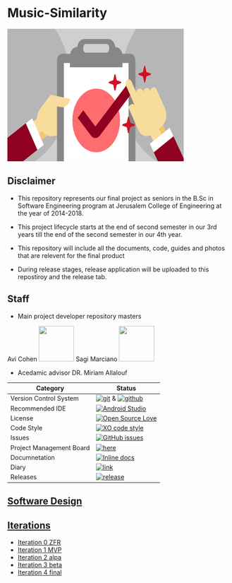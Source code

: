 # Music-Similarity



<img src="https://github.com/meitarsh/m.s-aluminium-manager-app/blob/master/pics/logo.jpg" height="300" width="400">


## Disclaimer

* This repository represents our final project as seniors in the B.Sc in Software Engineering program at Jerusalem College of Engineering at the year of 2014-2018.

* This project lifecycle starts at the end of second semester in our 3rd years till the end of the second semester in our 4th year.

* This repository will include all the documents, code, guides and photos that are relevent for the final product

* During release stages, release application will be uploaded to this repostiroy and the release tab.

## Staff
* Main project developer repository masters

Avi Cohen
<img src="https://avatars2.githubusercontent.com/u/26030890?s=40&v=4" height="80" width="80">
 Sagi Marciano
 <img src="https://avatars3.githubusercontent.com/u/16443118?s=400&v=4" height="80" width="80">

* Acedamic advisor
  DR. Miriam Allalouf

 |Category|Status|
|---|---|
| Version Control System| [![git](https://img.shields.io/badge/Version%20Control-Git-green.svg)](https://git-scm.com/) & [![github](https://img.shields.io/badge/Version%20Control-Github-green.svg)](https://github.com/) |
| Recommended IDE | [![Android Studio](https://img.shields.io/badge/IDE-Android%20Studio-green.svg)](https://developer.android.com/studio/index.html) |
| License | [![Open Source Love](https://badges.frapsoft.com/os/mit/mit.svg?v=102)](https://github.com/ellerbrock/open-source-badge/) |
| Code Style | [![XO code style](https://img.shields.io/badge/code_style-XO-5ed9c7.svg)](https://github.com/meitarsh/m.s-aluminium-manager-app) |
| Issues | [![GitHub issues](https://img.shields.io/github/issues/meitarsh/m.s-aluminium-manager-app.svg?style=flat)](https://github.com/meitarsh/m.s-aluminium-manager-app/issues) |
| Project Management Board| [![here](https://img.shields.io/badge/Project%20Management%20Board-On%20demand-lightgrey.svg)](https://github.com/meitarsh/m.s-aluminium-manager-app/projects/1) |
| Documnetation | [![Inline docs](http://inch-ci.org/github/meitarsh/m.s-aluminium-manager-app.svg?branch=master)](https://github.com/meitarsh/m.s-aluminium-manager-app/wiki/Documents) |
| Diary |  [![link](https://img.shields.io/badge/Diary-On%20demand-blue.svg)](https://calendar.google.com/calendar/embed?src=t1f2ojv5arrqonei6h09i5fld0%40group.calendar.google.com&ctz=Europe/Athens) |
| Releases |  [![release](http://github-release-version.herokuapp.com/github/meitarsh/m.s-aluminium-manager-app/release.svg?style=flat)](https://github.com/meitarsh/m.s-aluminium-manager-app/releases/latest) |


## [Software Design](https://github.com/meitarsh/m.s-aluminium-manager-app/wiki/Software-Design)

## [Iterations](https://github.com/meitarsh/m.s-aluminium-manager-app/wiki/Iterations)

* [Iteration 0 ZFR](https://github.com/meitarsh/m.s-aluminium-manager-app/wiki/Iteration-0-ZFR)
* [Iteration 1 MVP](https://github.com/meitarsh/m.s-aluminium-manager-app/wiki/Iteration-1-MVP)
* [Iteration 2 alpa](https://github.com/meitarsh/m.s-aluminium-manager-app/wiki/Iteration-2-alpha)
* [Iteration 3 beta](https://github.com/meitarsh/m.s-aluminium-manager-app/wiki/Iteration-3-beta)
* [Iteration 4 final](https://github.com/meitarsh/m.s-aluminium-manager-app/wiki/Iteration-4-final)
